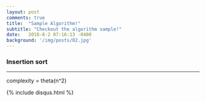```yaml
---
layout: post
comments: true
title:  "Sample Algorithm!"
subtitle: "Checkout the algorithm sample!"
date:   2018-8-2 07:16:13 -0400
background: '/img/posts/02.jpg'
---
```


### Insertion sort

---

complexity = theta(n^2)

{% include disqus.html %}
